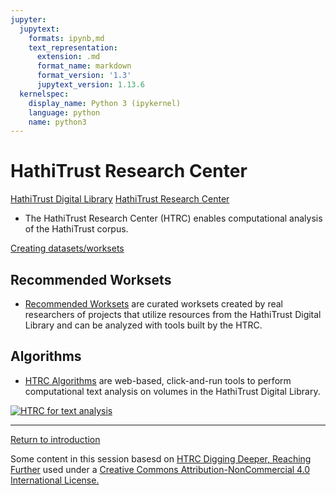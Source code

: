 ```yaml
---
jupyter:
  jupytext:
    formats: ipynb,md
    text_representation:
      extension: .md
      format_name: markdown
      format_version: '1.3'
      jupytext_version: 1.13.6
  kernelspec:
    display_name: Python 3 (ipykernel)
    language: python
    name: python3
---
```


# HathiTrust Research Center

[HathiTrust Digital Library](https://www.hathitrust.org/digital_library)
[HathiTrust Research Center](https://analytics.hathitrust.org/)
* The HathiTrust Research Center (HTRC) enables computational analysis of the HathiTrust corpus.

[Creating datasets/worksets](https://analytics.hathitrust.org/staticworksets#top)

<!-- #region -->
## Recommended Worksets
* [Recommended Worksets](https://analytics.hathitrust.org/staticrecommendedworksets) are curated worksets created by real researchers of projects that utilize resources from the HathiTrust Digital Library and can be analyzed with tools built by the HTRC.

##  Algorithms
* [HTRC Algorithms](https://analytics.hathitrust.org/statisticalalgorithms) are web-based, click-and-run tools to perform computational text analysis on volumes in the HathiTrust Digital Library. 


[![HTRC for text analysis](https://github.com/SouthernMethodistUniversity/introTDM/blob/main/images/htrcta.PNG)](https://github.com/SouthernMethodistUniversity/introTDM/blob/main/images/htrcta.PNG)











<!-- #endregion -->

<!-- #region -->
-----
[Return to introduction](https://github.com/SouthernMethodistUniversity/introTDM)


Some content in this session basesd on [HTRC Digging Deeper, Reaching Further](https://teach.htrc.illinois.edu/teaching-materials/) used under a [Creative Commons Attribution-NonCommercial 4.0 International License.](https://creativecommons.org/licenses/by-nc/4.0/)
<!-- #endregion -->
